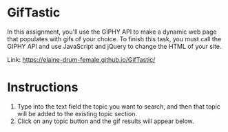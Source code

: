 # GifTastic

In this assignment, you'll use the GIPHY API to make a dynamic web page that populates with gifs of your choice. To finish this task, you must call the GIPHY API and use JavaScript and jQuery to change the HTML of your site.

Link: https://elaine-drum-female.github.io/GifTastic/

# Instructions
1. Type into the text field the topic you want to search, and then that topic will be added to the existing topic section.
2. Click on any topic button and the gif results will appear below.
